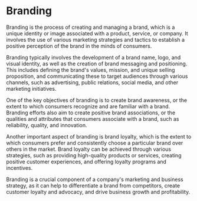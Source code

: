 # Branding

Branding is the process of creating and managing a brand, which is a unique identity or image associated with a product, service, or company. It involves the use of various marketing strategies and tactics to establish a positive perception of the brand in the minds of consumers.

Branding typically involves the development of a brand name, logo, and visual identity, as well as the creation of brand messaging and positioning. This includes defining the brand's values, mission, and unique selling proposition, and communicating these to target audiences through various channels, such as advertising, public relations, social media, and other marketing initiatives.

One of the key objectives of branding is to create brand awareness, or the extent to which consumers recognize and are familiar with a brand. Branding efforts also aim to create positive brand associations, or the qualities and attributes that consumers associate with a brand, such as reliability, quality, and innovation.

Another important aspect of branding is brand loyalty, which is the extent to which consumers prefer and consistently choose a particular brand over others in the market. Brand loyalty can be achieved through various strategies, such as providing high-quality products or services, creating positive customer experiences, and offering loyalty programs and incentives.

Branding is a crucial component of a company's marketing and business strategy, as it can help to differentiate a brand from competitors, create customer loyalty and advocacy, and drive business growth and profitability.
